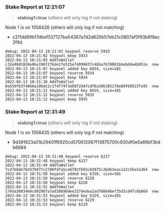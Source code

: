 
### Stake Report at 12:21:07

> **staking1=true** (others will only log if not staking)

Node 1 is on 1056428 (others will only log if not matching)
 - c211dd99b17dbef537127ba54367a7d2d625b57eb21c0807af0f93b6f8ec2f9d
```
debug: 2022-04-13 10:21:02 keypool reserve 5933
2022-04-13 10:21:02 keypool keep 5933
2022-04-13 10:21:03 AddToWallet c32e98d1828e86e1907276de1fe515ef4099837c4bba7670001bbebd4a4b951e  new
2022-04-13 10:21:07 keypool added key 6034, size=101
2022-04-13 10:21:07 keypool reserve 5934
2022-04-13 10:21:07 keypool keep 5934
2022-04-13 10:21:10 AddToWallet 0a559fb3f4866a10bdc2c1f4f79f3a08f2d4fcdf6a386185278e89f60523fe95  new
2022-04-13 10:21:12 keypool added key 6035, size=101
2022-04-13 10:21:12 keypool reserve 5935
2022-04-13 10:21:12 keypool keep 5935
```

### Stake Report at 12:31:49

> **staking1=true** (others will only log if not staking)

Node 1 is on 1056435 (others will only log if not matching)
 - 9d391823a01b29401f6920cd570612067f13675700c930df0e5a66bf3bdb6684
```
debug: 2022-04-13 10:31:48 keypool reserve 6227
2022-04-13 10:31:48 keypool keep 6227
2022-04-13 10:31:49 AddToWallet fc47b6bb76d37947fc2788fd7a5ce6782f692c83975c2bdb3eaca12c5be3a364  new
2022-04-13 10:31:50 keypool added key 6328, size=101
2022-04-13 10:31:50 keypool reserve 6228
2022-04-13 10:31:50 keypool keep 6228
2022-04-13 10:31:52 AddToWallet 176da3603484cd92987a7ad386969ee337dedea2ad760646ef35d3cd47c6b86d  new
2022-04-13 10:31:53 keypool added key 6329, size=101
2022-04-13 10:31:53 keypool reserve 6229
2022-04-13 10:31:53 keypool keep 6229
```

